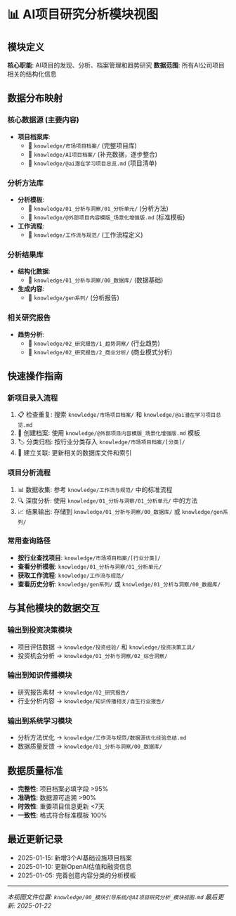 # 📊 AI项目研究分析模块视图

## 模块定义
**核心职能**: AI项目的发现、分析、档案管理和趋势研究
**数据范围**: 所有AI公司项目相关的结构化信息

## 数据分布映射

### 核心数据源 (主要内容)
- **项目档案库**: 
  - 📁 `knowledge/市场项目档案/` (完整项目库)
  - 📁 `knowledge/AI项目档案/` (补充数据，逐步整合)
  - 📄 `knowledge/@ai潜在学习项目总览.md` (项目清单)

### 分析方法库
- **分析模板**: 
  - 📁 `knowledge/01_分析与洞察/01_分析单元/` (分析方法)
  - 📄 `knowledge/@外部项目内容模版_场景化增强版.md` (标准模板)
- **工作流程**: 
  - 📁 `knowledge/工作流与规范/` (工作流程定义)

### 分析结果库
- **结构化数据**: 
  - 📁 `knowledge/01_分析与洞察/00_数据库/` (数据基础)
- **生成内容**: 
  - 📁 `knowledge/gen系列/` (分析报告)

### 相关研究报告
- **趋势分析**: 
  - 📁 `knowledge/02_研究报告/1_趋势洞察/` (行业趋势)
  - 📁 `knowledge/02_研究报告/2_商业分析/` (商业模式分析)

## 快速操作指南

### 新项目录入流程
1. 📋 检查重复: 搜索 `knowledge/市场项目档案/` 和 `knowledge/@ai潜在学习项目总览.md`
2. 📝 创建档案: 使用 `knowledge/@外部项目内容模版_场景化增强版.md` 模板
3. 🏷️ 分类归档: 按行业分类存入 `knowledge/市场项目档案/[分类]/`
4. 🔗 建立关联: 更新相关的数据库文件和索引

### 项目分析流程
1. 📊 数据收集: 参考 `knowledge/工作流与规范/` 中的标准流程
2. 🔍 深度分析: 使用 `knowledge/01_分析与洞察/01_分析单元/` 中的方法
3. 📈 结果输出: 存储到 `knowledge/01_分析与洞察/00_数据库/` 或 `knowledge/gen系列/`

### 常用查询路径
- **按行业查找项目**: `knowledge/市场项目档案/[行业分类]/`
- **查看分析模板**: `knowledge/01_分析与洞察/01_分析单元/`
- **获取工作流程**: `knowledge/工作流与规范/`
- **查看历史分析**: `knowledge/gen系列/` 或 `knowledge/01_分析与洞察/00_数据库/`

## 与其他模块的数据交互

### 输出到投资决策模块
- 项目评估数据 → `knowledge/投资经验/` 和 `knowledge/投资决策工具/`
- 投资机会分析 → `knowledge/01_分析与洞察/02_综合洞察/`

### 输出到知识传播模块  
- 研究报告素材 → `knowledge/02_研究报告/`
- 行业分析内容 → `knowledge/知识传播相关/自生行业报告/`

### 输出到系统学习模块
- 分析方法优化 → `knowledge/工作流与规范/数据源优化经验总结.md`
- 数据质量反馈 → `knowledge/01_分析与洞察/00_数据库/`

## 数据质量标准
- **完整性**: 项目档案必填字段 >95%
- **准确性**: 数据源可追溯 >90%  
- **时效性**: 重要项目信息更新 <7天
- **一致性**: 格式符合标准模板 100%

## 最近更新记录
- 2025-01-15: 新增3个AI基础设施项目档案
- 2025-01-10: 更新OpenAI估值和融资信息
- 2025-01-05: 完善创意内容分类的分析模板

---
*本视图文件位置: `knowledge/00_模块引导系统/@AI项目研究分析_模块视图.md`*
*最后更新: 2025-01-22*